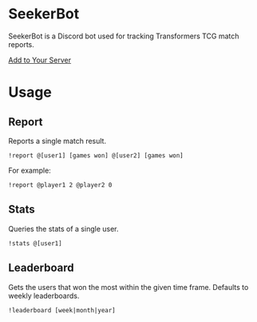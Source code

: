 # SeekerBot
SeekerBot is a Discord bot used for tracking Transformers TCG match reports.

[Add to Your Server](https://discord.com/api/oauth2/authorize?client_id=797931758975975475&permissions=67584&scope=bot)

# Usage

## Report
Reports a single match result.

`!report @[user1] [games won] @[user2] [games won]`

For example:

`!report @player1 2 @player2 0`

## Stats
Queries the stats of a single user.

`!stats @[user1]`

## Leaderboard
Gets the users that won the most within the given time frame. Defaults to weekly leaderboards. 

`!leaderboard [week|month|year]`
